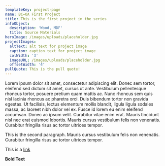 ```yaml
---
templateKey: project-page
name: BC–OA First Project
title: This is the first project in the series
infoObject:
  description: 'Wood, MDF'
  title: Source Materials
heroImage: /images/uploads/placeholder.jpg
projectImages:
  altText: alt text for project image
  caption: caption text for project image
  colWidth: '3'
  imageURL: /images/uploads/placeholder.jpg
  offsetWidth: '4'
pullQuote: This is the pull quote!
---
```

Lorem ipsum dolor sit amet, consectetur adipiscing elit. Donec sem tortor, eleifend sed dictum sit amet, cursus ut ante. Vestibulum pellentesque rhoncus tortor, posuere pretium quam mattis ac. Nunc rhoncus sem quis nisl lacinia rhoncus ac pharetra orci. Duis bibendum tortor non gravida egestas. Ut facilisis, lectus elementum mollis blandit, ligula ligula sodales massa, ac laoreet nibh dolor vel ex. Fusce id lorem eu enim eleifend accumsan. Donec ac ipsum velit. Curabitur vitae enim erat. Mauris tincidunt nisl nec erat euismod lobortis. Mauris cursus vestibulum felis non venenatis. Curabitur fringilla risus ac tortor ultrices tempor.

This is the second paragraph. Mauris cursus vestibulum felis non venenatis. Curabitur fringilla risus ac tortor ultrices tempor.

This is a [link ](http://google.com)

**Bold Text**

